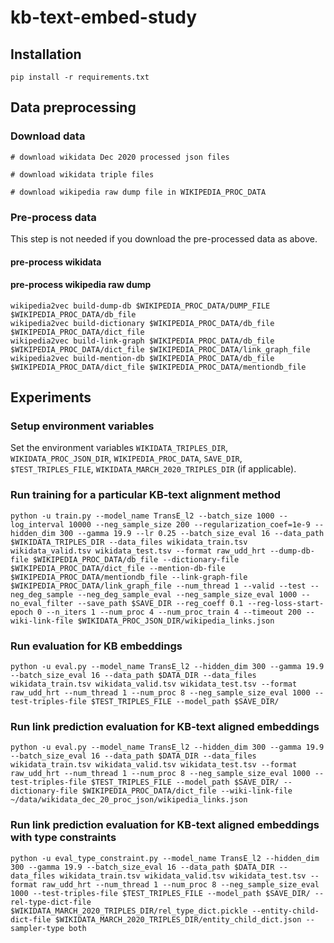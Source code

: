 # kb-text-embed-study

## Installation
```
pip install -r requirements.txt
```

## Data preprocessing

### Download data
```
# download wikidata Dec 2020 processed json files

# download wikidata triple files

# download wikipedia raw dump file in WIKIPEDIA_PROC_DATA

```

### Pre-process data
This step is not needed if you download the pre-processed data as above.

#### pre-process wikidata

#### pre-process wikipedia raw dump
```
wikipedia2vec build-dump-db $WIKIPEDIA_PROC_DATA/DUMP_FILE $WIKIPEDIA_PROC_DATA/db_file
wikipedia2vec build-dictionary $WIKIPEDIA_PROC_DATA/db_file $WIKIPEDIA_PROC_DATA/dict_file
wikipedia2vec build-link-graph $WIKIPEDIA_PROC_DATA/db_file $WIKIPEDIA_PROC_DATA/dict_file $WIKIPEDIA_PROC_DATA/link_graph_file
wikipedia2vec build-mention-db $WIKIPEDIA_PROC_DATA/db_file $WIKIPEDIA_PROC_DATA/dict_file $WIKIPEDIA_PROC_DATA/mentiondb_file
```

## Experiments

### Setup environment variables
Set the environment variables `WIKIDATA_TRIPLES_DIR`, `WIKIDATA_PROC_JSON_DIR`, `WIKIPEDIA_PROC_DATA`, `SAVE_DIR`, `$TEST_TRIPLES_FILE`, `WIKIDATA_MARCH_2020_TRIPLES_DIR` (if applicable).

### Run training for a particular KB-text alignment method 
```
python -u train.py --model_name TransE_l2 --batch_size 1000 --log_interval 10000 --neg_sample_size 200 --regularization_coef=1e-9 --hidden_dim 300 --gamma 19.9 --lr 0.25 --batch_size_eval 16 --data_path $WIKIDATA_TRIPLES_DIR --data_files wikidata_train.tsv wikidata_valid.tsv wikidata_test.tsv --format raw_udd_hrt --dump-db-file $WIKIPEDIA_PROC_DATA/db_file --dictionary-file $WIKIPEDIA_PROC_DATA/dict_file --mention-db-file $WIKIPEDIA_PROC_DATA/mentiondb_file --link-graph-file $WIKIPEDIA_PROC_DATA/link_graph_file --num_thread 1 --valid --test --neg_deg_sample --neg_deg_sample_eval --neg_sample_size_eval 1000 --no_eval_filter --save_path $SAVE_DIR --reg_coeff 0.1 --reg-loss-start-epoch 0 --n_iters 1 --num_proc 4 --num_proc_train 4 --timeout 200 --wiki-link-file $WIKIDATA_PROC_JSON_DIR/wikipedia_links.json
```

### Run evaluation for KB embeddings
```
python -u eval.py --model_name TransE_l2 --hidden_dim 300 --gamma 19.9 --batch_size_eval 16 --data_path $DATA_DIR --data_files wikidata_train.tsv wikidata_valid.tsv wikidata_test.tsv --format raw_udd_hrt --num_thread 1 --num_proc 8 --neg_sample_size_eval 1000 --test-triples-file $TEST_TRIPLES_FILE --model_path $SAVE_DIR/
```

### Run link prediction evaluation for KB-text aligned embeddings
```
python -u eval.py --model_name TransE_l2 --hidden_dim 300 --gamma 19.9 --batch_size_eval 16 --data_path $DATA_DIR --data_files wikidata_train.tsv wikidata_valid.tsv wikidata_test.tsv --format raw_udd_hrt --num_thread 1 --num_proc 8 --neg_sample_size_eval 1000 --test-triples-file $TEST_TRIPLES_FILE --model_path $SAVE_DIR/ --dictionary-file $WIKIPEDIA_PROC_DATA/dict_file --wiki-link-file ~/data/wikidata_dec_20_proc_json/wikipedia_links.json
```

### Run link prediction evaluation for KB-text aligned embeddings with type constraints
```
python -u eval_type_constraint.py --model_name TransE_l2 --hidden_dim 300 --gamma 19.9 --batch_size_eval 16 --data_path $DATA_DIR --data_files wikidata_train.tsv wikidata_valid.tsv wikidata_test.tsv --format raw_udd_hrt --num_thread 1 --num_proc 8 --neg_sample_size_eval 1000 --test-triples-file $TEST_TRIPLES_FILE --model_path $SAVE_DIR/ --rel-type-dict-file $WIKIDATA_MARCH_2020_TRIPLES_DIR/rel_type_dict.pickle --entity-child-dict-file $WIKIDATA_MARCH_2020_TRIPLES_DIR/entity_child_dict.json --sampler-type both
```
